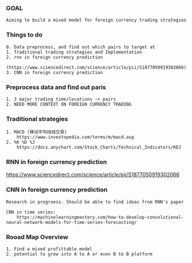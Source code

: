 ### GOAL
    Aiming to build a mixed model for foreign currency trading strategies

### Things to do
    0. Data preprocess, and find out which pairs to target at
    1. Traditional trading strategies and Implementation
    2. rnn in foreign currency prediction 
        (https://www.sciencedirect.com/science/article/pii/S1877050919302066)
    3. CNN in foreign currency prediction

### Preprocess data and find out paris

    1. 3 major trading time/locations -> pairs
    2. NEED MORE CONTEXT ON FOREIGN CURRENCY TRADING
    
### Traditional strategies
    1. MACD (移动平均线线交易)
        https://www.investopedia.com/terms/m/macd.asp
    2. %K %D %J
        https://docs.anychart.com/Stock_Charts/Technical_Indicators/KDJ
        
    
    
### RNN in foreign currency prediction
https://www.sciencedirect.com/science/article/pii/S1877050919302066


### CNN in foreign currency prediction
    Research in progroess. Should be able to find ideas from RNN's paper
    
    CNN in time series:
        https://machinelearningmastery.com/how-to-develop-convolutional-neural-network-models-for-time-series-forecasting/
    
### Rooad Map Overview
    1. Find a mixed profittable model
    2. potential to grow into A to A or even B to B platform
    



